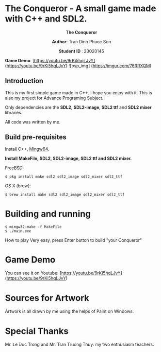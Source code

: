 # The Conqueror - A small game made with C++ and SDL2.
<p align="center">
    <strong> The Conqueror </strong>
</p>
<p align="center">
 <strong>Author</strong>: Tran Dinh Phuoc Son
</p>
<p align="center">
 <strong> Student ID </strong>: 23020145
</p>

**Game Demo**: [https://youtu.be/9rKi5hqLJvY] (https://youtu.be/9rKi5hqLJvY)
![bsp_img] (https://imgur.com/76RRXQM)
## Introduction
This is my first simple game made in C++. I hope you enjoy with it. 
This is also my project for Advance Programing Subject.  

Only dependencies are the **SDL2**, **SDL2-image**, **SDL2 ttf** and **SDL2 mixer** libraries.

All code was written by me.

## Build pre-requisites

Install C++, [Mingw64](https://sourceforge.net/projects/mingw-w64/files/Toolchains%20targetting%20Win64/Personal%20Builds/mingw-builds/8.1.0/threads-win32/seh/x86_64-8.1.0-release-win32-seh-rt_v6-rev0.7z/download).

**Install MakeFile, SDL2, SDL2-image, SDL2 ttf and SDL2 mixer.**

FreeBSD:

    $ pkg install make sdl2 sdl2_image sdl2_mixer sdl2_ttf

OS X (brew):

    $ brew install make sdl2 sdl2_image sdl2_mixer sdl2_ttf 


# Building and running

    $ mingw32-make -f MakeFile
    $ ./main.exe

How to play
Very easy, press Enter button to build "your Conqueror"

# Game Demo
You can see it on Youtube: [https://youtu.be/9rKi5hqLJvY] (https://youtu.be/9rKi5hqLJvY)

# Sources for Artwork
Artwork is all drawn by me using the helps of Paint on Windows.

# Special Thanks
Mr. Le Duc Trong and Mr. Tran Truong Thuy: my two enthusiasm teachers.
